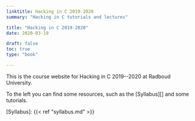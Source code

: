 ```yaml
---
linktitle: Hacking in C 2019-2020
summary: "Hacking in C tutorials and lectures"

title: "Hacking in C 2019-2020"
date: 2020-03-19

draft: false
toc: true
type: "book"

---
```


This is the course website for Hacking in C 2019--2020 at Radboud University.

To the left you can find some resources, such as the [Syllabus][] and some tutorials.

[Syllabus]: {{< ref "syllabus.md" >}}
